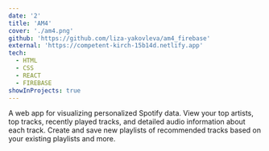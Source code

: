 ```yaml
---
date: '2'
title: 'AM4'
cover: './am4.png'
github: 'https://github.com/liza-yakovleva/am4_firebase'
external: 'https://competent-kirch-15b14d.netlify.app'
tech:
  - HTML
  - CSS
  - REACT
  - FIREBASE
showInProjects: true
---
```


A web app for visualizing personalized Spotify data. View your top artists, top tracks, recently played tracks, and detailed audio information about each track. Create and save new playlists of recommended tracks based on your existing playlists and more.
